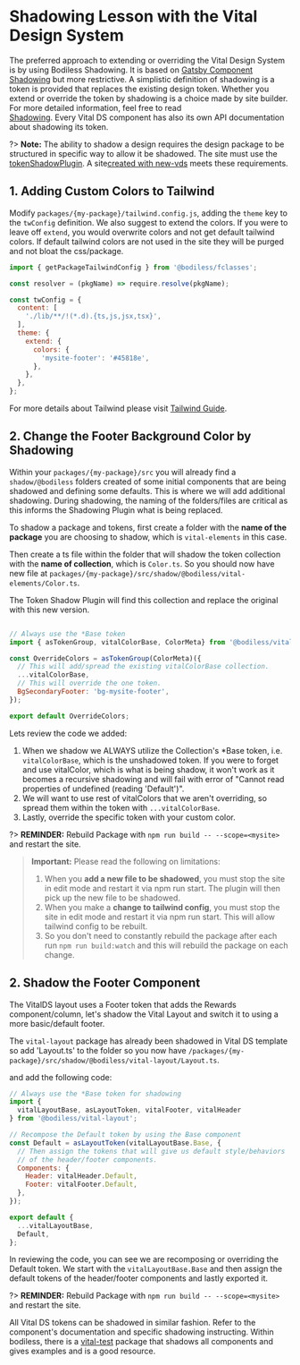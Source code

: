 # Shadowing Lesson with the Vital Design System

The preferred approach to extending or overriding the Vital Design System is by
using Bodiless Shadowing. It is based on
[Gatsby Component Shadowing](https://www.gatsbyjs.com/blog/2019-04-29-component-shadowing/)
but more restrictive. A simplistic definition of shadowing is a token is
provided that replaces the existing design token. Whether you extend or override
the token by shadowing is a choice made by site builder. For more detailed information,
feel free to read  
[Shadowing](../../../../VitalDesignSystem/Components/VitalElements/Shadow). Every
Vital DS component has also its own API documentation about shadowing its token.

?> **Note:** The ability to shadow a design requires the design package to be
structured in specific way to allow it be shadowed. The site must use the
[tokenShadowPlugin](../../../../VitalDesignSystem/Components/VitalElements/Shadow?id=shadowing-a-token-collection).
A site[created with new-vds](../SiteCreation) meets these requirements.

## 1. Adding Custom Colors to Tailwind

Modify `packages/{my-package}/tailwind.config.js`, adding the `theme` key to the
`twConfig` definition. We also suggest to extend the colors. If you were to
leave off `extend`, you would overwrite colors and not get default tailwind
colors. If default tailwind colors are not used in the site they will be purged
and not bloat the css/package.

```js
import { getPackageTailwindConfig } from '@bodiless/fclasses';

const resolver = (pkgName) => require.resolve(pkgName);

const twConfig = {
  content: [
    './lib/**/!(*.d).{ts,js,jsx,tsx}',
  ],
  theme: {
    extend: {
      colors: {
        'mysite-footer': '#45818e',
      },
    },
  },
};
```

For more details about Tailwind please visit [Tailwind Guide](./TailwindGuide).

## 2. Change the Footer Background Color by Shadowing

Within your `packages/{my-package}/src` you will already find a
`shadow/@bodiless` folders created of some initial components that are being
shadowed and defining some defaults. This is where we will add additional
shadowing. During shadowing, the naming of the folders/files are critical as
this informs the Shadowing Plugin what is being replaced.

To shadow a package and tokens, first create a folder with the **name of the
package** you are choosing to shadow, which is `vital-elements` in this case.

Then create a ts file within the folder that will shadow the token collection
with the **name of collection**, which is `Color.ts`. So you should now have new
file at `packages/{my-package}/src/shadow/@bodiless/vital-elements/Color.ts`.

The Token Shadow Plugin will find this collection and replace the original
with this new version.

```jsx

// Always use the *Base token
import { asTokenGroup, vitalColorBase, ColorMeta} from '@bodiless/vital-elements';

const OverrideColors = asTokenGroup(ColorMeta)({
  // This will add/spread the existing vitalColorBase collection.
  ...vitalColorBase,
  // This will override the one token.
  BgSecondaryFooter: 'bg-mysite-footer',
});

export default OverrideColors;
```

Lets review the code we added:

1. When we shadow we ALWAYS utilize the Collection's *Base token, i.e.
   `vitalColorBase`, which is the unshadowed token. If you were to forget and
   use vitalColor, which is what is being shadow, it won't work as it becomes a
   recursive shadowing and will fail with error of "Cannot read properties of
   undefined (reading 'Default')".
1. We will want to use rest of vitalColors that we aren't overriding, so spread
   them within the token with `...vitalColorBase`.
1. Lastly, override the specific token with your custom color.

?> **REMINDER:** Rebuild Package with `npm run build -- --scope=<mysite>` and
restart the site.

> **Important:** Please read the following on limitations:
> 1. When you **add a new file to be shadowed**, you must stop the site in
edit mode and restart it via npm run start. The plugin will then pick up the new
file to be shadowed.
> 1. When you make a **change to tailwind config**, you
must stop the site in edit mode and restart it via npm run start. This will
allow tailwind config to be rebuilt.
> 1. So you don't need to constantly rebuild the package after each run
`npm run build:watch` and this will rebuild the package on each change.

## 2. Shadow the Footer Component

The VitalDS layout uses a Footer token that adds the Rewards component/column, let's
shadow the Vital Layout and switch it to using a more basic/default footer.

The `vital-layout` package has already been shadowed in Vital DS template so add
'Layout.ts' to the folder so you now have
`/packages/{my-package}/src/shadow/@bodiless/vital-layout/Layout.ts`.

and add the following code:

```jsx
// Always use the *Base token for shadowing
import {
  vitalLayoutBase, asLayoutToken, vitalFooter, vitalHeader
} from '@bodiless/vital-layout';

// Recompose the Default token by using the Base component
const Default = asLayoutToken(vitalLayoutBase.Base, {
  // Then assign the tokens that will give us default style/behaviors
  // of the header/footer components.
  Components: {
    Header: vitalHeader.Default,
    Footer: vitalFooter.Default,
  },
});

export default {
  ...vitalLayoutBase,
  Default,
};
```

In reviewing the code, you can see we are recomposing or overriding the Default
token. We start with the `vitalLayoutBase.Base` and then assign the default
tokens of the header/footer components and lastly exported it.

?> **REMINDER:** Rebuild Package with `npm run build -- --scope=<mysite>` and
restart the site.

All Vital DS tokens can be shadowed in similar fashion. Refer to the component's
documentation and specific shadowing instructing. Within bodiless, there is a
[vital-test](https://github.com/johnsonandjohnson/Bodiless-JS/tree/main/packages/vital-test/src/shadow/%40bodiless)
package that shadows all components and gives examples and is a good resource.
